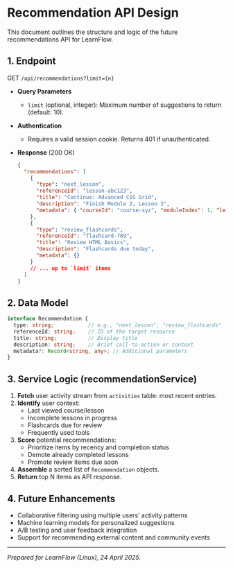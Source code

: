# Recommendation API Design

This document outlines the structure and logic of the future recommendations API for LearnFlow.

## 1. Endpoint

GET `/api/recommendations?limit={n}`

- **Query Parameters**
  - `limit` (optional, integer): Maximum number of suggestions to return (default: 10).

- **Authentication**
  - Requires a valid session cookie. Returns 401 if unauthenticated.

- **Response** (200 OK)
  ```json
  {
    "recommendations": [
      {
        "type": "next_lesson",
        "referenceId": "lesson-abc123",
        "title": "Continue: Advanced CSS Grid",
        "description": "Finish Module 2, Lesson 3",
        "metadata": { "courseId": "course-xyz", "moduleIndex": 1, "lessonIndex": 2 }
      },
      {
        "type": "review_flashcards",
        "referenceId": "flashcard-789",
        "title": "Review HTML Basics",
        "description": "Flashcards due today",
        "metadata": {}
      }
      // ... up to `limit` items
    ]
  }
  ```

## 2. Data Model

```ts
interface Recommendation {
  type: string;           // e.g., "next_lesson", "review_flashcards"
  referenceId: string;    // ID of the target resource
  title: string;          // Display title
  description: string;    // Brief call-to-action or context
  metadata?: Record<string, any>; // Additional parameters
}
```

## 3. Service Logic (recommendationService)

1. **Fetch** user activity stream from `activities` table: most recent entries.
2. **Identify** user context:
   - Last viewed course/lesson
   - Incomplete lessons in progress
   - Flashcards due for review
   - Frequently used tools
3. **Score** potential recommendations:
   - Prioritize items by recency and completion status
   - Demote already completed lessons
   - Promote review items due soon
4. **Assemble** a sorted list of `Recommendation` objects.
5. **Return** top N items as API response.

## 4. Future Enhancements

- Collaborative filtering using multiple users’ activity patterns
- Machine learning models for personalized suggestions
- A/B testing and user feedback integration
- Support for recommending external content and community events

---
*Prepared for LearnFlow (Linux), 24 April 2025.*